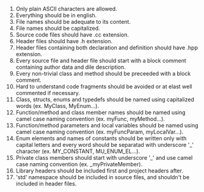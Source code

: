 1) Only plain ASCII characters are allowed.
2) Everything should be in english.
3) File names should be adequate to its content.
4) File names should be capitalized.
5) Source code files should have .cc extension.
6) Header files should have .h extension.
7) Header files containing both declaration and definition should have .hpp extension.
8) Every source file and header file should start with a block comment containing author data and dile description.
9) Every non-trivial class and method should be preceeded with a block comment.
10) Hard to understand code fragments should be avoided or at elast well commented if necessary.
11) Class, structs, enums and typedefs should be named using capitalized words (ex. MyClass, MyEnum...).
12) Function/method and class member names should be named using camel case naming convention (ex. myFunc, myMethod...).
13) Function/method parameters and local variables should be named using camel case naming convention (ex. myFuncParam, myLocalVar...).
14) Enum elements and names of constants should be written only with capital letters and every word should be separatad with underscore '_' character (ex. MY_CONSTANT, MU_ENUM_EL...).
15) Private class members should start with underscore '_' and use camel case naming convention (ex. _myPrivateMember).
16) Library headers should be included first and project headers after.
17) 'std' namespace should be included in source files, and shouldn't be included in header files.
